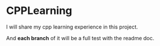 # CPPLearning

I will share my cpp learning experience in this project.

And __each branch__ of it will be a full test with the readme doc.

